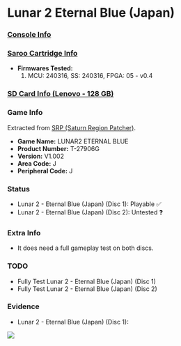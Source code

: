 # Lunar 2 Eternal Blue (Japan)

### [Console Info](../../../../../Info/Consoles/VA13/README.md)

### [Saroo Cartridge Info](../../../../../Info/Cartridges/RetroGameParadiseStore/1.32F/README.md)

- <b>Firmwares Tested:</b>
  1. MCU: 240316, SS: 240316, FPGA: 05 - v0.4

### [SD Card Info (Lenovo - 128 GB)](../../../../../Info/SdCards/Lenovo/128GB/fat32/README.md)

### Game Info

Extracted from [SRP (Saturn Region Patcher)](https://segaxtreme.net/resources/saturn-region-patcher.81/download).

- <b>Game Name:</b> LUNAR2 ETERNAL BLUE
- <b>Product Number:</b> T-27906G
- <b>Version:</b> V1.002
- <b>Area Code:</b> J
- <b>Peripheral Code:</b> J

### Status

- Lunar 2 - Eternal Blue (Japan) (Disc 1): Playable :white_check_mark:
- Lunar 2 - Eternal Blue (Japan) (Disc 2): Untested :question:

### Extra Info

- It does need a full gameplay test on both discs.

### TODO

- Fully Test Lunar 2 - Eternal Blue (Japan) (Disc 1)
- Fully Test Lunar 2 - Eternal Blue (Japan) (Disc 2)

### Evidence

- Lunar 2 - Eternal Blue (Japan) (Disc 1):

[![](https://img.youtube.com/vi/k1gVuMPD2ys/0.jpg)](https://www.youtube.com/watch?v=k1gVuMPD2ys)
